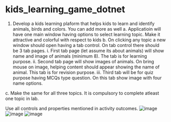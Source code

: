 # kids_learning_game_dotnet
1. Develop a kids learning plaform that helps kids to learn and identify animals, birds and colors.
You can add more as well
a. Applicatioin will have one main window having options to select learning topic. Make it
attractive and colorful with respect to kids
b. On clicking any topic a new window should open having a tab control. On tab control
there should be 3 tab pages.
i. First tab page (let assume its about animals) will show name and image of
animals (minimum 8). The tab is for learning purpose.
ii. Second tab page will show images of animals. On bring mouse on image, helping
content should appear showing the name of animal. This tab is for revision
purpose.
iii. Third tab will be for quiz purpose having MCQs type question. On this
tab show image with four name options.

c. Make the same for all three topics. It is compulsory to complete atleast one topic in lab.

Use all controls and properties mentioned in activity outcomes.
![image](https://user-images.githubusercontent.com/84716396/195856153-5a85a2a8-fe2e-4137-837b-5fd953d1dbe5.png)
![image](https://user-images.githubusercontent.com/84716396/195856437-fbd61bcb-41fe-4971-9d0f-1d7bbd193197.png)
![image](https://user-images.githubusercontent.com/84716396/195856804-80babaa3-73d8-4f11-a098-f012eade644e.png)

